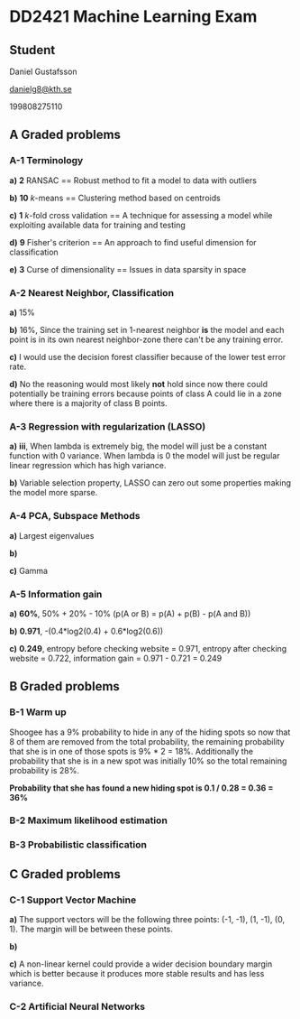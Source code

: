# DD2421 Machine Learning Exam

## Student

Daniel Gustafsson

danielg8@kth.se

199808275110

## A Graded problems

### A-1 Terminology

**a)** **2** RANSAC == Robust method to fit a model to data with outliers

**b)** **10** *k*-means == Clustering method based on centroids

**c)** **1** *k*-fold cross validation == A technique for assessing a model while exploiting available data for training and testing

**d)** **9** Fisher's criterion == An approach to find useful dimension for classification

**e)** **3** Curse of dimensionality == Issues in data sparsity in space

### A-2 Nearest Neighbor, Classification

**a)** 15%

**b)** 16%, Since the training set in 1-nearest neighbor **is** the model and each point is in its own nearest neighbor-zone there can't be any training error.

**c)** I would use the decision forest classifier because of the lower test error rate.

**d)** No the reasoning would most likely **not** hold since now there could potentially be training errors because points of class A could lie in a zone where there is a majority of class B points.

### A-3 Regression with regularization (LASSO)

**a)** **iii**, When lambda is extremely big, the model will just be a constant function with 0 variance. When lambda is 0 the model will just be regular linear regression which has high variance.

**b)** Variable selection property, LASSO can zero out some properties making the model more sparse.

### A-4 PCA, Subspace Methods

**a)** Largest eigenvalues

**b)** 

**c)** Gamma

### A-5 Information gain

**a)** **60%**, 50% + 20% - 10% (p(A or B) = p(A) + p(B) - p(A and B))

**b)** **0.971**, -(0.4\*log2(0.4) + 0.6\*log2(0.6))

**c)** **0.249**, entropy before checking website = 0.971, entropy after checking website = 0.722, information gain = 0.971 - 0.721 = 0.249

## B Graded problems

### B-1 Warm up

Shoogee has a 9% probability to hide in any of the hiding spots so now that 8 of them are removed from the total probability, the remaining probability that she is in one of those spots is 9% * 2 = 18%. Additionally the probability that she is in a new spot was initially 10% so the total remaining probability is 28%. 

**Probability that she has found a new hiding spot is 0.1 / 0.28 = 0.36 = 36%**

### B-2 Maximum likelihood estimation

### B-3 Probabilistic classification

## C Graded problems

### C-1 Support Vector Machine

**a)** The support vectors will be the following three points: (-1, -1), (1, -1), (0, 1). The margin will be between these points.

**b)**

**c)** A non-linear kernel could provide a wider decision boundary margin which is better because it produces more stable results and has less variance.

### C-2 Artificial Neural Networks